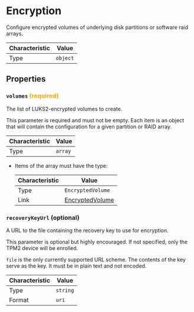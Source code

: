 <!-- THIS FILE IS AUTOMATICALLY GENERATED BY DOCBUILDER, DO NOT EDIT MANUALLY! -->

# Encryption

Configure encrypted volumes of underlying disk partitions or software raid arrays.

| Characteristic | Value    |
| -------------- | -------- |
| Type           | `object` |

## Properties

### `volumes` **<span style="color:orange;">(required)</span>**

The list of LUKS2-encrypted volumes to create.

This parameter is required and must not be empty. Each item is an object that will contain the configuration for a given partition or RAID array.

| Characteristic | Value   |
| -------------- | ------- |
| Type           | `array` |

- Items of the array must have the type:

   | Characteristic | Value                                   |
   | -------------- | --------------------------------------- |
   | Type           | `EncryptedVolume`                       |
   | Link           | [EncryptedVolume](./EncryptedVolume.md) |

### `recoveryKeyUrl` (optional)

A URL to the file containing the recovery key to use for encryption.

This parameter is optional but highly encouraged. If not specified, only the TPM2 device will be enrolled.

`file` is the only currently supported URL scheme. The contents of the key serve as the key. It must be in plain text and not encoded.

| Characteristic | Value    |
| -------------- | -------- |
| Type           | `string` |
| Format         | `uri`    |

